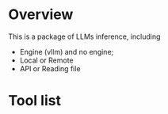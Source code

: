 # Overview
This is a package of LLMs inference, including
- Engine (vllm) and no engine;
- Local or Remote
- API or Reading file

# Tool list
